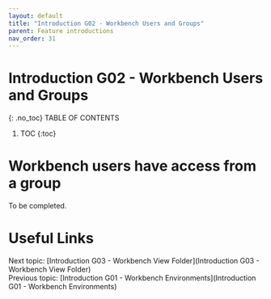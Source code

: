```yaml
---
layout: default
title: "Introduction G02 - Workbench Users and Groups"
parent: Feature introductions
nav_order: 31
---
```


# Introduction G02 - Workbench Users and Groups
{: .no_toc}
TABLE OF CONTENTS 
1. TOC
{:toc}  

# Workbench users have access from a group
To be completed.  
  


# Useful Links
Next topic: [Introduction G03 - Workbench View Folder](Introduction G03 - Workbench View Folder)  
Previous topic: [Introduction G01 - Workbench Environments](Introduction G01 - Workbench Environments)  
